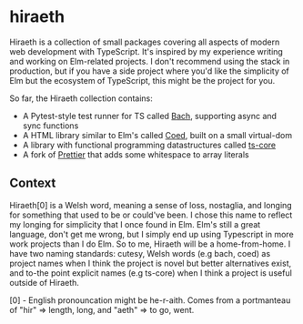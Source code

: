# hiraeth

Hiraeth is a collection of small packages covering all aspects of modern web development with TypeScript. It's inspired by my experience writing and working on Elm-related projects. I don't recommend using the stack in production, but if you have a side project where you'd like the simplicity of Elm but the ecosystem of TypeScript, this might be the project for you.

So far, the Hiraeth collection contains:
- A Pytest-style test runner for TS called [Bach](https://github.com/eeue56/bach), supporting async and sync functions
- A HTML library similar to Elm's called [Coed](https://github.com/eeue56/coed), built on a small virtual-dom
- A library with functional programming datastructures called [ts-core](https://github.com/eeue56/ts-core/)
- A fork of [Prettier](https://github.com/eeue56/prettier) that adds some whitespace to array literals

## Context

Hiraeth[0] is a Welsh word, meaning a sense of loss, nostaglia, and longing for something that used to be or could've been. I chose this name to reflect my longing for simplicity that I once found in Elm. Elm's still a great language, don't get me wrong, but I simply end up using Typescript in more work projects than I do Elm. So to me, Hiraeth will be a home-from-home. I have two naming standards: cutesy, Welsh words (e.g bach, coed) as project names when I think the project is novel but better alternatives exist, and to-the point explicit names (e.g ts-core) when I think a project is useful outside of Hiraeth.

[0] - English pronouncation might be he-r-aith. Comes from a portmanteau of "hir" => length, long, and "aeth" => to go, went.